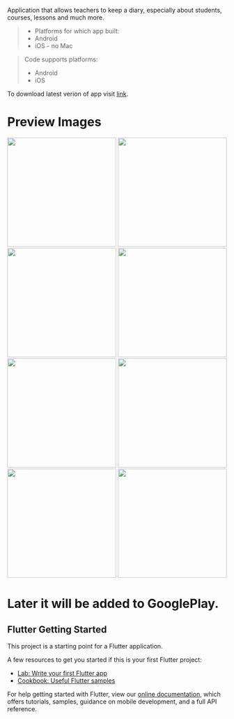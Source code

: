 Application that allows teachers to keep a diary, especially about students, courses, lessons and much more.

> * Platforms for which app built:
> * Android
> * iOS - no Mac

> Code supports platforms:
> * Android
> * iOS

To download latest verion of app visit [link](https://yadi.sk/d/qoJ1UFTCNotngQ).


# Preview Images
<img src="https://user-images.githubusercontent.com/32712725/54049918-fb8f3880-41ee-11e9-878e-25d04cf6b46e.jpg" width="250px" />
<img src="https://user-images.githubusercontent.com/32712725/54049919-fc27cf00-41ee-11e9-91ec-fe783307cfd3.jpg" width="250px" />
<img src="https://user-images.githubusercontent.com/32712725/54049921-fc27cf00-41ee-11e9-92ee-121bb63645a2.jpg" width="250px" />
<img src="https://user-images.githubusercontent.com/32712725/54049923-fc27cf00-41ee-11e9-9caa-5840efb1e0d5.jpg" width="250px" />
<img src="https://user-images.githubusercontent.com/32712725/54049924-fc27cf00-41ee-11e9-835a-6b2cbfbebe05.jpg" width="250px" />
<img src="https://user-images.githubusercontent.com/32712725/54049925-fc27cf00-41ee-11e9-9bae-9182aa6d5450.jpg" width="250px" />
<img src="https://user-images.githubusercontent.com/32712725/54049926-fcc06580-41ee-11e9-8f15-1330efacbb8d.jpg" width="250px" />
<img src="https://user-images.githubusercontent.com/32712725/54049927-fcc06580-41ee-11e9-83f6-5ddb0c36734c.jpg" width="250px" />

# Later it will be added to GooglePlay.


## Flutter Getting Started

This project is a starting point for a Flutter application.

A few resources to get you started if this is your first Flutter project:

- [Lab: Write your first Flutter app](https://flutter.io/docs/get-started/codelab)
- [Cookbook: Useful Flutter samples](https://flutter.io/docs/cookbook)

For help getting started with Flutter, view our 
[online documentation](https://flutter.io/docs), which offers tutorials, 
samples, guidance on mobile development, and a full API reference.
